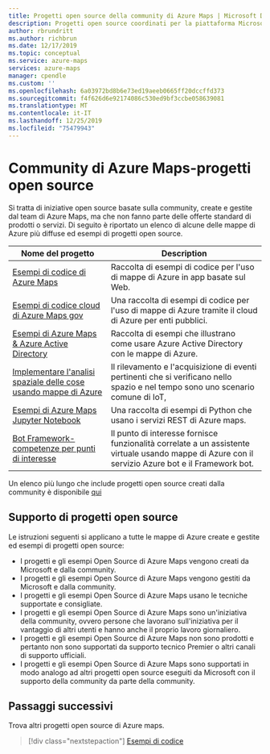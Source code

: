 ```yaml
---
title: Progetti open source della community di Azure Maps | Microsoft Docs
description: Progetti open source coordinati per la piattaforma Microsoft Azure maps.
author: rbrundritt
ms.author: richbrun
ms.date: 12/17/2019
ms.topic: conceptual
ms.service: azure-maps
services: azure-maps
manager: cpendle
ms.custom: ''
ms.openlocfilehash: 6a03972bd8b6e73ed19aeeb0665ff20dccffd373
ms.sourcegitcommit: f4f626d6e92174086c530ed9bf3ccbe058639081
ms.translationtype: MT
ms.contentlocale: it-IT
ms.lasthandoff: 12/25/2019
ms.locfileid: "75479943"
---
```

# <a name="azure-maps-community---open-source-projects"></a>Community di Azure Maps-progetti open source

Si tratta di iniziative open source basate sulla community, create e gestite dal team di Azure Maps, ma che non fanno parte delle offerte standard di prodotti o servizi. Di seguito è riportato un elenco di alcune delle mappe di Azure più diffuse ed esempi di progetti open source.

| Nome del progetto | Description |
|-|-|
| [Esempi di codice di Azure Maps](https://github.com/Azure-Samples/AzureMapsCodeSamples) | Raccolta di esempi di codice per l'uso di mappe di Azure in app basate sul Web. |
| [Esempi di codice cloud di Azure Maps gov](https://github.com/Azure-Samples/AzureMapsCodeSamples) | Una raccolta di esempi di codice per l'uso di mappe di Azure tramite il cloud di Azure per enti pubblici. |
| [Esempi di Azure Maps & Azure Active Directory](https://github.com/Azure-Samples/Azure-Maps-AzureAD-Samples) | Raccolta di esempi che illustrano come usare Azure Active Directory con le mappe di Azure. | 
| [Implementare l'analisi spaziale delle cose usando mappe di Azure](https://github.com/Azure-Samples/iothub-to-azure-maps-geofencing) | Il rilevamento e l'acquisizione di eventi pertinenti che si verificano nello spazio e nel tempo sono uno scenario comune di IoT, |
| [Esempi di Azure Maps Jupyter Notebook](https://github.com/Azure-Samples/Azure-Maps-Jupyter-Notebook) | Una raccolta di esempi di Python che usano i servizi REST di Azure maps. |
| [Bot Framework-competenze per punti di interesse](https://github.com/microsoft/botframework-solutions/tree/488093ac2fddf16096171f6a926315aa45e199e7/skills/csharp/pointofinterestskill) | Il punto di interesse fornisce funzionalità correlate a un assistente virtuale usando mappe di Azure con il servizio Azure bot e il Framework bot. |

Un elenco più lungo che include progetti open source creati dalla community è disponibile [qui](https://github.com/microsoft/Maps/blob/master/AzureMaps.md)

## <a name="supportability-of-open-source-projects"></a>Supporto di progetti open source

Le istruzioni seguenti si applicano a tutte le mappe di Azure create e gestite ed esempi di progetti open source:

- I progetti e gli esempi Open Source di Azure Maps vengono creati da Microsoft e dalla community.
- I progetti e gli esempi Open Source di Azure Maps vengono gestiti da Microsoft e dalla community.
- I progetti e gli esempi Open Source di Azure Maps usano le tecniche supportate e consigliate.
- I progetti e gli esempi Open Source di Azure Maps sono un'iniziativa della community, ovvero persone che lavorano sull'iniziativa per il vantaggio di altri utenti e hanno anche il proprio lavoro giornaliero.
- I progetti e gli esempi Open Source di Azure Maps non sono prodotti e pertanto non sono supportati da supporto tecnico Premier o altri canali di supporto ufficiali.
- I progetti e gli esempi Open Source di Azure Maps sono supportati in modo analogo ad altri progetti open source eseguiti da Microsoft con il supporto della community da parte della community.

## <a name="next-steps"></a>Passaggi successivi

Trova altri progetti open source di Azure maps.

> [!div class="nextstepaction"]
> [Esempi di codice](https://docs.microsoft.com/samples/browse/?products=azure-maps)